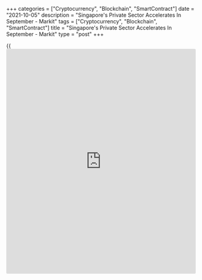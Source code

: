 +++
categories = ["Cryptocurrency", "Blockchain", "SmartContract"]
date = "2021-10-05"
description = "Singapore's Private Sector Accelerates In September - Markit"
tags = ["Cryptocurrency", "Blockchain", "SmartContract"]
title = "Singapore's Private Sector Accelerates In September - Markit"
type = "post"
+++

{{<iframe id="large-banner" src="https://www.bounty.group/#slide=9.0" width="100%" height="600" scrolling="no" style="border: 0px solid rgb(216, 221, 230); border-radius: 3px;">}}

The private sector in Singapore picked up steam in September, the latest
survey from Markit Economics revealed on Tuesday with a PMI score of
53.8.

That's up from 52.1 in August, and it moves further above the boom-or-
bust line of 50 that separates expansion from contraction.

The easing of COVID-19 restrictions in August kept demand improving into
September as both [business][1] activity and new orders sustained growth
at faster rates in the latest survey. Underlying data pointed to the
transport, information & communications technology sector experiencing
the fastest growth in orders. This was also supported by foreign demand
as overall export orders picked up at the fastest rate since April 2018.

That said, firms remained cautious with their buying activity which
declined in September, contributing to lower levels of inputs held in
stock. Despite the increase in overall demand, uncertainty with regards
to the COVID-19 virus held private sector firms back in their
stockpiling efforts.

For comments and feedback [contact](https://www.playgroundfx.com/contact/): editorial@rtt[news](https://www.letsplayfx.com/blog/forex-news-website/).com

[Economic News][2]

 **What parts of the world are seeing the best (and worst) economic
performances lately? Click[here][3] to check out our [Econ Scorecard][3]
and find out! See up-to-the-moment [ranking](https://www.playgroundfx.com/blog/crypto-exchange-ranking/)s for the best and worst
performers in [GDP][4], [unemployment rate][5], [inflation][6] and much
more.**

   1. www.rtt[news](https://www.letsplayfx.com/blog/forex-news-website/).com/Content/Business.aspx
   2. www.rtt[news](https://www.letsplayfx.com/blog/forex-news-website/).com/Content/EconomicNews.aspx
   3. www.rtt[news](https://www.letsplayfx.com/blog/forex-news-website/).com/economic-scorecard/world-rank/industrial-production/highest-performance.aspx
   4. www.rtt[news](https://www.letsplayfx.com/blog/forex-news-website/).com/economic-scorecard/world-rank/GDP/highest-performance.aspx
   5. www.rtt[news](https://www.letsplayfx.com/blog/forex-news-website/).com/economic-scorecard/world-rank/unemployment-rate/lowest-performance.aspx
   6. www.rtt[news](https://www.letsplayfx.com/blog/forex-news-website/).com/economic-scorecard/world-rank/CPI/highest-performance.aspx